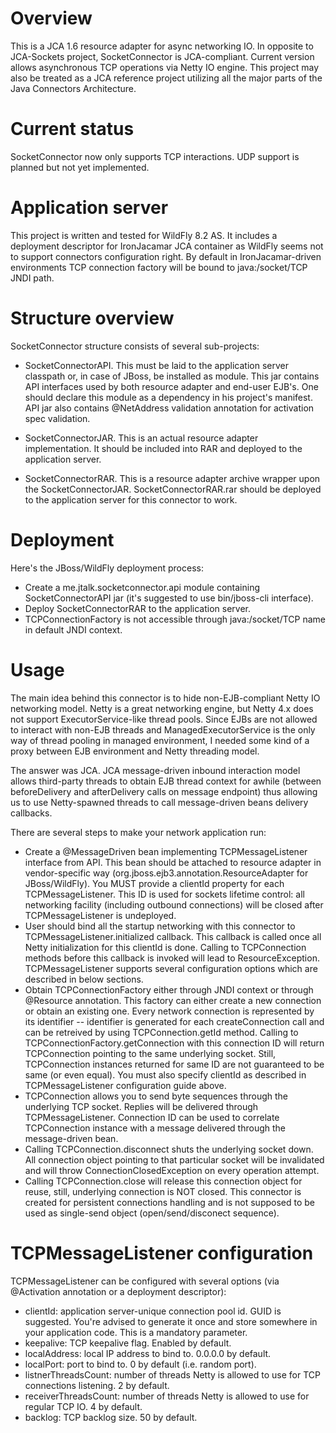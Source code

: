# Overview #

This is a JCA 1.6 resource adapter for async networking IO. In opposite to JCA-Sockets project, SocketConnector is JCA-compliant. Current version allows asynchronous TCP operations via Netty IO engine. This project may also be treated as a JCA reference project utilizing all the major parts of the Java Connectors Architecture. 

# Current status #

SocketConnector now only supports TCP interactions. UDP support is planned but not yet implemented. 

# Application server #

This project is written and tested for WildFly 8.2 AS. It includes a deployment descriptor for IronJacamar JCA container as WildFly seems not to support connectors configuration right. By default in IronJacamar-driven environments TCP connection factory will be bound to java:/socket/TCP JNDI path.

# Structure overview #

SocketConnector structure consists of several sub-projects:

* SocketConnectorAPI. This must be laid to the application server classpath or, in case of JBoss, be installed as module. This jar contains API interfaces used by both resource adapter and end-user EJB's. One should declare this module as a dependency in his project's manifest. API jar also contains @NetAddress validation annotation for activation spec validation.

* SocketConnectorJAR. This is an actual resource adapter implementation. It should be included into RAR and deployed to the application server.

* SocketConnectorRAR. This is a resource adapter archive wrapper upon the SocketConnectorJAR. SocketConnectorRAR.rar should be deployed to the application server for this connector to work.

# Deployment #

Here's the JBoss/WildFly deployment process:
* Create a me.jtalk.socketconnector.api module containing SocketConnectorAPI jar (it's suggested to use bin/jboss-cli interface).
* Deploy SocketConnectorRAR to the application server.
* TCPConnectionFactory is not accessible through java:/socket/TCP name in default JNDI context.

# Usage #

The main idea behind this connector is to hide non-EJB-compliant Netty IO networking model. Netty is a great networking engine, but Netty 4.x does not support ExecutorService-like thread pools. Since EJBs are not allowed to interact with non-EJB threads and ManagedExecutorService is the only way of thread pooling in managed environment, I needed some kind of a proxy between EJB environment and Netty threading model. 

The answer was JCA. JCA message-driven inbound interaction model allows third-party threads to obtain EJB thread context for awhile (between beforeDelivery and afterDelivery calls on message endpoint) thus allowing us to use Netty-spawned threads to call message-driven beans delivery callbacks. 

There are several steps to make your network application run:

* Create a @MessageDriven bean implementing TCPMessageListener interface from API. This bean should be attached to resource adapter in vendor-specific way (org.jboss.ejb3.annotation.ResourceAdapter for JBoss/WildFly). You MUST provide a clientId property for each TCPMessageListener. This ID is used for sockets lifetime control: all networking facility (including outbound connections) will be closed after TCPMessageListener is undeployed. 
* User should bind all the startup networking with this connector to TCPMessageListener.initialized callback. This callback is called once all Netty initialization for this clientId is done. Calling to TCPConnection methods before this callback is invoked will lead to ResourceException. TCPMessageListener supports several configuration options which are described in below sections.
* Obtain TCPConnectionFactory either through JNDI context or through @Resource annotation. This factory can either create a new connection or obtain an existing one. Every network connection is represented by its identifier -- identifier is generated for each createConnection call and can be retreived by using TCPConnection.getId method. Calling to TCPConnectionFactory.getConnection with this connection ID will return TCPConnection pointing to the same underlying socket. Still, TCPConnection instances returned for same ID are not guaranteed to be same (or even equal). You must also specify clientId as described in TCPMessageListener configuration guide above.
* TCPConnection allows you to send byte sequences through the underlying TCP socket. Replies will be delivered through TCPMessageListener. Connection ID can be used to correlate TCPConnection instance with a message delivered through the message-driven bean. 
* Calling TCPConnection.disconnect shuts the underlying socket down. All connection object pointing to that particular socket will be invalidated and will throw ConnectionClosedException on every operation attempt.
* Calling TCPConnection.close will release this connection object for reuse, still, underlying connection is NOT closed. This connector is created for persistent connections handling and is not supposed to be used as single-send object (open/send/disconect sequence).

# TCPMessageListener configuration #

TCPMessageListener can be configured with several options (via @Activation annotation or a deployment descriptor):

* clientId: application server-unique connection pool id. GUID is suggested. You're advised to generate it once and store somewhere in your application code. This is a mandatory parameter.
* keepalive: TCP keepalive flag. Enabled by default.
* localAddress: local IP address to bind to. 0.0.0.0 by default.
* localPort: port to bind to. 0 by default (i.e. random port).
* listnerThreadsCount: number of threads Netty is allowed to use for TCP connections listening. 2 by default.
* receiverThreadsCount: number of threads Netty is allowed to use for regular TCP IO. 4 by default.
* backlog: TCP backlog size. 50 by default.